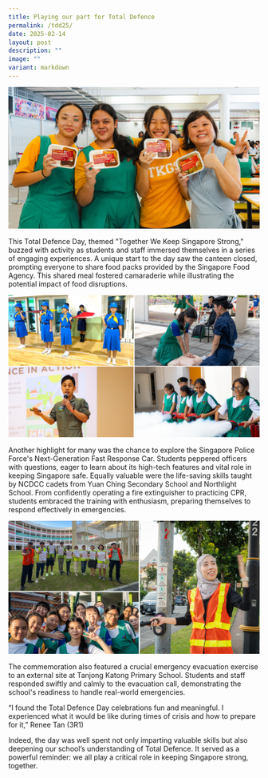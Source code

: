```yaml
---
title: Playing our part for Total Defence
permalink: /tdd25/
date: 2025-02-14
layout: post
description: ""
image: ""
variant: markdown
---
```

<img src="/images/Sparkling_Moment/2025/TDD_Hero.png">
<p>This Total Defence Day, themed "Together We Keep Singapore Strong," buzzed with activity as students and staff immersed themselves in a series of engaging experiences. A unique start to the day saw the canteen closed, prompting everyone to share food packs provided by the Singapore Food Agency. This shared meal fostered camaraderie while illustrating the potential impact of food disruptions.</p>
<img src="/images/Sparkling_Moment/2025/TDD_1.png">
<p>Another highlight for many was the chance to explore the Singapore Police Force's Next-Generation Fast Response Car. Students peppered officers with questions, eager to learn about its high-tech features and vital role in keeping Singapore safe. Equally valuable were the life-saving skills taught by NCDCC cadets from Yuan Ching Secondary School and Northlight School. From confidently operating a fire extinguisher to practicing CPR, students embraced the training with enthusiasm, preparing themselves to respond effectively in emergencies.</p>
<img src="/images/Sparkling_Moment/2025/TDD_3.png">
<p>The commemoration also featured a crucial emergency evacuation exercise to an external site at Tanjong Katong Primary School. Students and staff responded swiftly and calmly to the evacuation call, demonstrating the school's readiness to handle real-world emergencies. </p>
<p>“I found the Total Defence Day celebrations fun and meaningful. I experienced what it would be like during times of crisis and how to prepare for it,” Renee Tan (3R1)</p>
<p>Indeed, the day was well spent not only imparting valuable skills but also deepening our school’s understanding of Total Defence. It served as a powerful reminder: we all play a critical role in keeping Singapore strong, together.</p>